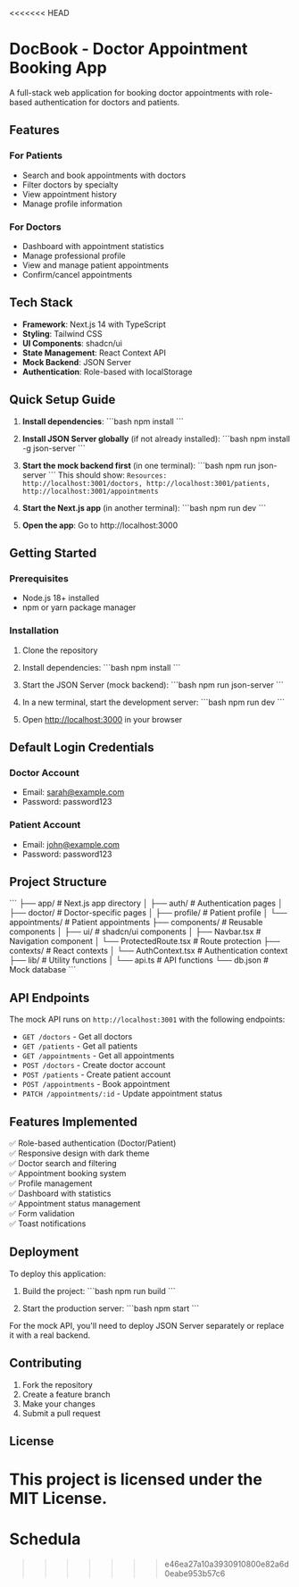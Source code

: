 <<<<<<< HEAD
# DocBook - Doctor Appointment Booking App

A full-stack web application for booking doctor appointments with role-based authentication for doctors and patients.

## Features

### For Patients
- Search and book appointments with doctors
- Filter doctors by specialty
- View appointment history
- Manage profile information

### For Doctors
- Dashboard with appointment statistics
- Manage professional profile
- View and manage patient appointments
- Confirm/cancel appointments

## Tech Stack

- **Framework**: Next.js 14 with TypeScript
- **Styling**: Tailwind CSS
- **UI Components**: shadcn/ui
- **State Management**: React Context API
- **Mock Backend**: JSON Server
- **Authentication**: Role-based with localStorage

## Quick Setup Guide

1. **Install dependencies**:
   \`\`\`bash
   npm install
   \`\`\`

2. **Install JSON Server globally** (if not already installed):
   \`\`\`bash
   npm install -g json-server
   \`\`\`

3. **Start the mock backend first** (in one terminal):
   \`\`\`bash
   npm run json-server
   \`\`\`
   This should show: `Resources: http://localhost:3001/doctors, http://localhost:3001/patients, http://localhost:3001/appointments`

4. **Start the Next.js app** (in another terminal):
   \`\`\`bash
   npm run dev
   \`\`\`

5. **Open the app**: Go to http://localhost:3000

## Getting Started

### Prerequisites
- Node.js 18+ installed
- npm or yarn package manager

### Installation

1. Clone the repository
2. Install dependencies:
   \`\`\`bash
   npm install
   \`\`\`

3. Start the JSON Server (mock backend):
   \`\`\`bash
   npm run json-server
   \`\`\`

4. In a new terminal, start the development server:
   \`\`\`bash
   npm run dev
   \`\`\`

5. Open [http://localhost:3000](http://localhost:3000) in your browser

## Default Login Credentials

### Doctor Account
- Email: sarah@example.com
- Password: password123

### Patient Account  
- Email: john@example.com
- Password: password123

## Project Structure

\`\`\`
├── app/                    # Next.js app directory
│   ├── auth/              # Authentication pages
│   ├── doctor/            # Doctor-specific pages
│   ├── profile/           # Patient profile
│   └── appointments/      # Patient appointments
├── components/            # Reusable components
│   ├── ui/               # shadcn/ui components
│   ├── Navbar.tsx        # Navigation component
│   └── ProtectedRoute.tsx # Route protection
├── contexts/             # React contexts
│   └── AuthContext.tsx   # Authentication context
├── lib/                  # Utility functions
│   └── api.ts           # API functions
└── db.json              # Mock database
\`\`\`

## API Endpoints

The mock API runs on `http://localhost:3001` with the following endpoints:

- `GET /doctors` - Get all doctors
- `GET /patients` - Get all patients  
- `GET /appointments` - Get all appointments
- `POST /doctors` - Create doctor account
- `POST /patients` - Create patient account
- `POST /appointments` - Book appointment
- `PATCH /appointments/:id` - Update appointment status

## Features Implemented

✅ Role-based authentication (Doctor/Patient)  
✅ Responsive design with dark theme  
✅ Doctor search and filtering  
✅ Appointment booking system  
✅ Profile management  
✅ Dashboard with statistics  
✅ Appointment status management  
✅ Form validation  
✅ Toast notifications  

## Deployment

To deploy this application:

1. Build the project:
   \`\`\`bash
   npm run build
   \`\`\`

2. Start the production server:
   \`\`\`bash
   npm start
   \`\`\`

For the mock API, you'll need to deploy JSON Server separately or replace it with a real backend.

## Contributing

1. Fork the repository
2. Create a feature branch
3. Make your changes
4. Submit a pull request

## License

This project is licensed under the MIT License.
=======
# Schedula
>>>>>>> e46ea27a10a3930910800e82a6d0eabe953b57c6
